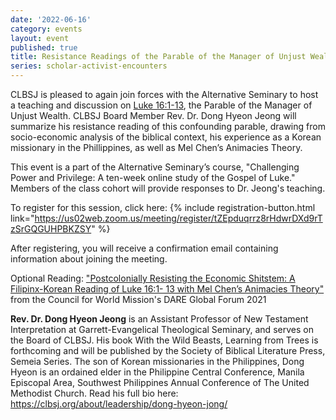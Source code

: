 ```yaml
---
date: '2022-06-16'
category: events
layout: event
published: true
title: Resistance Readings of the Parable of the Manager of Unjust Wealth
series: scholar-activist-encounters
---
```

CLBSJ is pleased to again join forces with the Alternative Seminary to host a teaching and discussion on [Luke 16:1-13](https://bible.oremus.org/?ql=522052784), the Parable of the Manager of Unjust Wealth. CLBSJ Board Member Rev. Dr. Dong Hyeon Jeong will summarize his resistance reading of this confounding parable, drawing from socio-economic analysis of the biblical context, his experience as a Korean missionary in the Phillippines, as well as Mel Chen’s Animacies Theory.

This event is a part of the Alternative Seminary’s course, "Challenging Power and Privilege: A ten-week online study of the Gospel of Luke." Members of the class cohort will provide responses to Dr. Jeong's teaching.

To register for this session, click here: {% include registration-button.html link="https://us02web.zoom.us/meeting/register/tZEpduqrrz8rHdwrDXd9rTzSrGQGUHPBKZSY" %}

After registering, you will receive a confirmation email containing information about joining the meeting.

Optional Reading: ["Postcolonially Resisting the Economic Shitstem: A Filipinx-Korean Reading of Luke 16:1- 13 with Mel Chen’s Animacies Theory"](https://clbsj.org/resources/jeong-dong-hyeon_luke16.pdf) from the Council for World Mission's DARE Global Forum 2021

**Rev. Dr. Dong Hyeon Jeong** is an Assistant Professor of New Testament Interpretation at Garrett-Evangelical Theological Seminary, and serves on the Board of CLBSJ. His book With the Wild Beasts, Learning from Trees is forthcoming and will be published by the Society of Biblical Literature Press, Semeia Series. The son of Korean missionaries in the Philippines, Dong Hyeon is an ordained elder in the Philippine Central Conference, Manila Episcopal Area, Southwest Philippines Annual Conference of The United Methodist Church. Read his full bio here: https://clbsj.org/about/leadership/dong-hyeon-jong/
